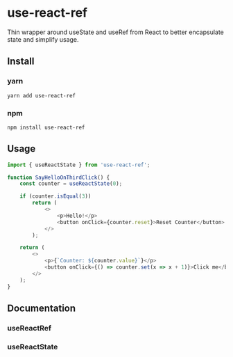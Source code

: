 # use-react-ref

Thin wrapper around useState and useRef from React to better encapsulate state and simplify usage.

## Install

### yarn

```shell
yarn add use-react-ref
```

### npm

```shell
npm install use-react-ref
```

## Usage

```typescript jsx
import { useReactState } from 'use-react-ref';

function SayHelloOnThirdClick() {
    const counter = useReactState(0);

    if (counter.isEqual(3))
        return (
            <>
                <p>Hello!</p>
                <button onClick={counter.reset}>Reset Counter</button>
            </>
        );

    return (
        <>
            <p>{`Counter: ${counter.value}`}</p>
            <button onClick={() => counter.set(x => x + 1)}>Click me</button>
        </>
    );
}
```

## Documentation

### useReactRef

### useReactState
